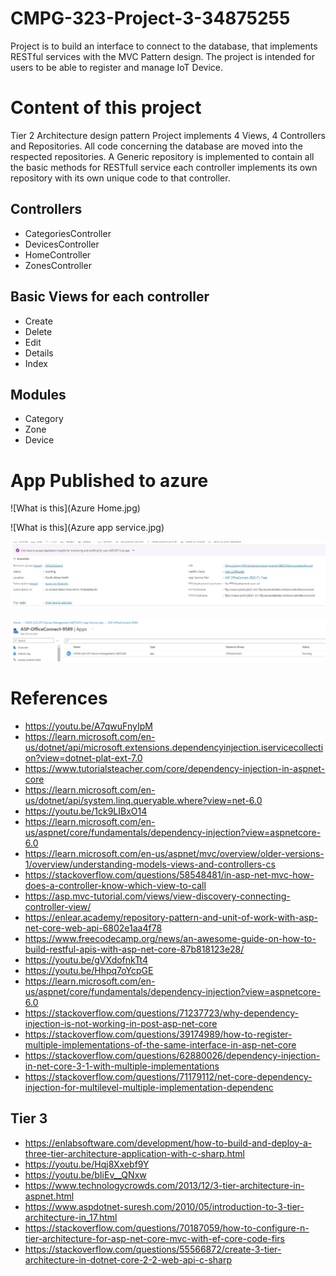# CMPG-323-Project-3-34875255
Project is to build an interface to connect to the database, that implements RESTful services with the MVC Pattern design.
The project is intended for users to be able to register and manage IoT Device.
# Content of this project
Tier 2 Architecture design pattern
Project implements 4 Views, 4 Controllers and Repositories.
All code concerning the database are moved into the respected repositories.
A Generic repository is implemented to contain all the basic methods for RESTfull service
each controller implements its own repository with its own unique code to that controller.

## Controllers
* CategoriesController
* DevicesController
* HomeController
* ZonesController
## Basic Views for each controller 
* Create
* Delete
* Edit
* Details
* Index
## Modules
* Category
* Zone
* Device

# App Published to azure
![What is this](Azure Home.jpg)


![What is this](Azure app service.jpg)


![What is this](AppDetails.jpg)


![What is this](AppUploaded.jpg)


# References
* https://youtu.be/A7qwuFnyIpM
* https://learn.microsoft.com/en-us/dotnet/api/microsoft.extensions.dependencyinjection.iservicecollection?view=dotnet-plat-ext-7.0
* https://www.tutorialsteacher.com/core/dependency-injection-in-aspnet-core
* https://learn.microsoft.com/en-us/dotnet/api/system.linq.queryable.where?view=net-6.0
* https://youtu.be/1ck9LIBxO14
* https://learn.microsoft.com/en-us/aspnet/core/fundamentals/dependency-injection?view=aspnetcore-6.0
* https://learn.microsoft.com/en-us/aspnet/mvc/overview/older-versions-1/overview/understanding-models-views-and-controllers-cs
* https://stackoverflow.com/questions/58548481/in-asp-net-mvc-how-does-a-controller-know-which-view-to-call
* https://asp.mvc-tutorial.com/views/view-discovery-connecting-controller-view/
* https://enlear.academy/repository-pattern-and-unit-of-work-with-asp-net-core-web-api-6802e1aa4f78
* https://www.freecodecamp.org/news/an-awesome-guide-on-how-to-build-restful-apis-with-asp-net-core-87b818123e28/
* https://youtu.be/gVXdofnkTt4
* https://youtu.be/Hhpq7oYcpGE
* https://learn.microsoft.com/en-us/aspnet/core/fundamentals/dependency-injection?view=aspnetcore-6.0
* https://stackoverflow.com/questions/71237723/why-dependency-injection-is-not-working-in-post-asp-net-core
* https://stackoverflow.com/questions/39174989/how-to-register-multiple-implementations-of-the-same-interface-in-asp-net-core
* https://stackoverflow.com/questions/62880026/dependency-injection-in-net-core-3-1-with-multiple-implementations
* https://stackoverflow.com/questions/71179112/net-core-dependency-injection-for-multilevel-multiple-implementation-dependenc
## Tier 3
* https://enlabsoftware.com/development/how-to-build-and-deploy-a-three-tier-architecture-application-with-c-sharp.html
* https://youtu.be/Hqj8Xxebf9Y
* https://youtu.be/bIiEv__QNxw
* https://www.technologycrowds.com/2013/12/3-tier-architecture-in-aspnet.html
* https://www.aspdotnet-suresh.com/2010/05/introduction-to-3-tier-architecture-in_17.html
* https://stackoverflow.com/questions/70187059/how-to-configure-n-tier-architecture-for-asp-net-core-mvc-with-ef-core-code-firs
* https://stackoverflow.com/questions/55566872/create-3-tier-architecture-in-dotnet-core-2-2-web-api-c-sharp
